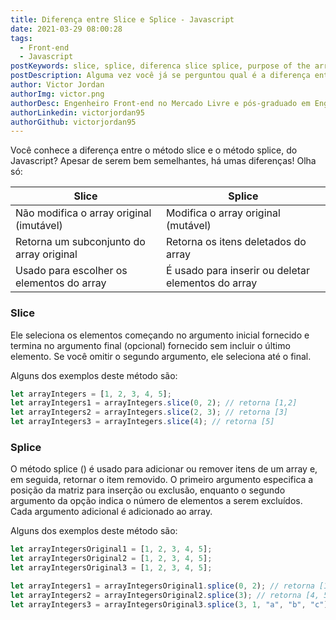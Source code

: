 ```yaml
---
title: Diferença entre Slice e Splice - Javascript
date: 2021-03-29 08:00:28
tags:
  - Front-end
  - Javascript
postKeywords: slice, splice, diferenca slice splice, purpose of the array splice, proposito do slice, proposito splice, como usar splice, javascript, front-end, entrevista
postDescription: Alguma vez você já se perguntou qual é a diferença entre o slice e o splice no javascript? Neste post, irei mostrar suas diferenças e suas aplicações!
author: Victor Jordan
authorImg: victor.png
authorDesc: Engenheiro Front-end no Mercado Livre e pós-graduado em Engenharia de Software pela PUC-MG e formado em Banco de Dados pela Fatec, apaixonado por usabilidade, performance e UX!
authorLinkedin: victorjordan95
authorGithub: victorjordan95
---
```


Você conhece a diferença entre o método slice e o método splice, do Javascript?
Apesar de serem bem semelhantes, há umas diferenças!
Olha só:

<!-- more -->

| Slice                                     | Splice                                             |
| ----------------------------------------- | -------------------------------------------------- |
| Não modifica o array original (imutável)  | Modifica o array original (mutável)                |
| Retorna um subconjunto do array original  | Retorna os itens deletados do array                |
| Usado para escolher os elementos do array | É usado para inserir ou deletar elementos do array |

### Slice

Ele seleciona os elementos começando no argumento inicial fornecido e termina no argumento final (opcional) fornecido sem incluir o último elemento.
Se você omitir o segundo argumento, ele seleciona até o final.

Alguns dos exemplos deste método são:

```javascript
let arrayIntegers = [1, 2, 3, 4, 5];
let arrayIntegers1 = arrayIntegers.slice(0, 2); // retorna [1,2]
let arrayIntegers2 = arrayIntegers.slice(2, 3); // retorna [3]
let arrayIntegers3 = arrayIntegers.slice(4); // retorna [5]
```

### Splice

O método splice () é usado para adicionar ou remover itens de um array e, em seguida, retornar o item removido.
O primeiro argumento especifica a posição da matriz para inserção ou exclusão, enquanto o segundo argumento da opção indica o número de elementos a serem excluídos.
Cada argumento adicional é adicionado ao array.

Alguns dos exemplos deste método são:

```javascript
let arrayIntegersOriginal1 = [1, 2, 3, 4, 5];
let arrayIntegersOriginal2 = [1, 2, 3, 4, 5];
let arrayIntegersOriginal3 = [1, 2, 3, 4, 5];

let arrayIntegers1 = arrayIntegersOriginal1.splice(0, 2); // retorna [1, 2]; original array: [3, 4, 5]
let arrayIntegers2 = arrayIntegersOriginal2.splice(3); // retorna [4, 5]; original array: [1, 2, 3]
let arrayIntegers3 = arrayIntegersOriginal3.splice(3, 1, "a", "b", "c"); // retorna [4]; original array: [1, 2, 3, "a", "b", "c", 5]
```
